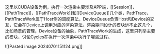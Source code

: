 这里以CUDA设备为例，执行一次渲染主要涉及APP端，[[Session]]，[[PathTrace]]，[[PathTraceWork]]和[[DeviceQueue]]几个类，PathTrace，PathTraceWork属于Host侧的调度算法，DeviceQueue负责Host和Device的交互，它会在Device上调用对应的渲染算法。渲染期间设计的模块远不止这几个，比如场景的管理，Device设备的抽象，PathTraceWork的生成，这里只列举主要的模块，讨论Cycles在执行一次渲染中执行了哪些过程。

![[Pasted image 20240701151124.png]]